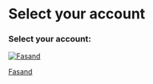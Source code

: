 # Select your account
<div className="col-md-6 col-md-offset-3">
  <div className="panel panel-info" style={{marginTop:50}}>
    <div className="panel-heading">
      <h3 className="panel-title">Select your account:</h3>
    </div>
    <div className="panel-body list-group">
      <a href="" className="list-group-item">
        <div className="row">
          <div className="col-md-3">
            <img src="https://yt3.ggpht.com/-P8jsDHvJ5zw/AAAAAAAAAAI/AAAAAAAAAAA/P0G70vqGEMM/s100-c-k-no-mo-rj-c0xffffff/photo.jpg"
              alt="Fasand"
              className="img-circle float-left"
              style={{height: 70}}
            />
          </div>
          <div className="col-md-9">
            <p style={{fontSize:20, margin: '25px 0 25px 0'}}>Fasand</p>
          </div>
        </div>
      </a>
    </div>
  </div>
</div>
